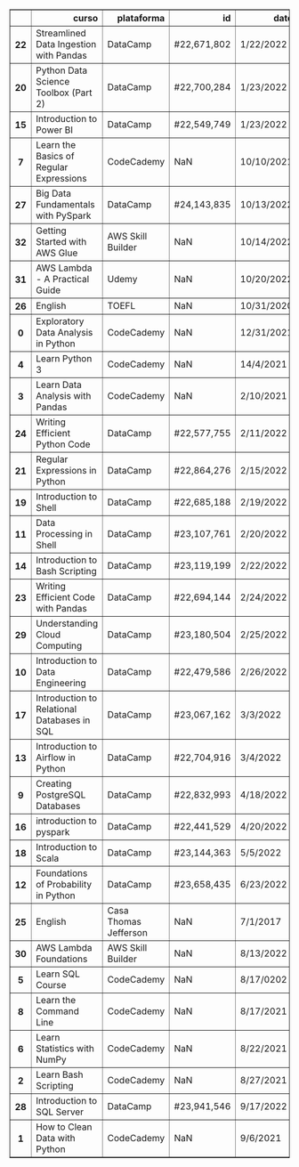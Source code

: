 <table border="1" class="dataframe">
  <thead>
    <tr style="text-align: right;">
      <th></th>
      <th>curso</th>
      <th>plataforma</th>
      <th>id</th>
      <th>date</th>
      <th>link</th>
    </tr>
  </thead>
  <tbody>
    <tr>
      <th>22</th>
      <td>Streamlined Data Ingestion with Pandas</td>
      <td>DataCamp</td>
      <td>#22,671,802</td>
      <td>1/22/2022</td>
      <td>https://www.datacamp.com/statement-of-accomplishment/course/2b8113ee484f7a2ad8d84e7e32ccd861c996569a?raw=1</td>
    </tr>
    <tr>
      <th>20</th>
      <td>Python Data Science Toolbox (Part 2)</td>
      <td>DataCamp</td>
      <td>#22,700,284</td>
      <td>1/23/2022</td>
      <td>https://app.datacamp.com/learn/courses/python-data-science-toolbox-part-2</td>
    </tr>
    <tr>
      <th>15</th>
      <td>Introduction to Power BI</td>
      <td>DataCamp</td>
      <td>#22,549,749</td>
      <td>1/23/2022</td>
      <td>https://www.datacamp.com/statement-of-accomplishment/course/b1edc8dcaa0e648d8d43fec7d968882cf84ae874</td>
    </tr>
    <tr>
      <th>7</th>
      <td>Learn the Basics of Regular Expressions</td>
      <td>CodeCademy</td>
      <td>NaN</td>
      <td>10/10/2021</td>
      <td>https://www.codecademy.com/profiles/robertomdiniz/certificates/9da8e26980d5139405439ee7578b8b69</td>
    </tr>
    <tr>
      <th>27</th>
      <td>Big Data Fundamentals with PySpark</td>
      <td>DataCamp</td>
      <td>#24,143,835</td>
      <td>10/13/2022</td>
      <td>https://www.datacamp.com/statement-of-accomplishment/course/99e35d34dbbfe913b9f469f775eb46a190cde644</td>
    </tr>
    <tr>
      <th>32</th>
      <td>Getting Started with AWS Glue</td>
      <td>AWS Skill Builder</td>
      <td>NaN</td>
      <td>10/14/2022</td>
      <td>https://github.com/s33ding/myCertificates/blob/main/AWS_SkillBuilder_Glue.pdf</td>
    </tr>
    <tr>
      <th>31</th>
      <td>AWS Lambda - A Practical Guide</td>
      <td>Udemy</td>
      <td>NaN</td>
      <td>10/20/2022</td>
      <td>https://www.udemy.com/certificate/UC-b9c2e1b6-7f3c-4a5a-b579-57fad0a255f5/</td>
    </tr>
    <tr>
      <th>26</th>
      <td>English</td>
      <td>TOEFL</td>
      <td>NaN</td>
      <td>10/31/2020</td>
      <td>https://github.com/s33ding/myCertificates/blob/main/english_TOEFL_my_score.pdf</td>
    </tr>
    <tr>
      <th>0</th>
      <td>Exploratory Data Analysis in Python</td>
      <td>CodeCademy</td>
      <td>NaN</td>
      <td>12/31/2021</td>
      <td>https://www.codecademy.com/profiles/robertomdiniz/certificates/33af3a7ba2bd8a4291d5188f2d436696</td>
    </tr>
    <tr>
      <th>4</th>
      <td>Learn Python 3</td>
      <td>CodeCademy</td>
      <td>NaN</td>
      <td>14/4/2021</td>
      <td>https://www.codecademy.com/profiles/robertomdiniz/certificates/6c152bd262967f8c941c9707ed636bda</td>
    </tr>
    <tr>
      <th>3</th>
      <td>Learn Data Analysis with Pandas</td>
      <td>CodeCademy</td>
      <td>NaN</td>
      <td>2/10/2021</td>
      <td>https://www.codecademy.com/profiles/robertomdiniz/certificates/95dd3ed417d7d6c449afffc6401b310a</td>
    </tr>
    <tr>
      <th>24</th>
      <td>Writing Efficient Python Code</td>
      <td>DataCamp</td>
      <td>#22,577,755</td>
      <td>2/11/2022</td>
      <td>https://www.datacamp.com/statement-of-accomplishment/course/fc64a4364f76a49340a0bcc2ef29ed5e01bf6d96</td>
    </tr>
    <tr>
      <th>21</th>
      <td>Regular Expressions in Python</td>
      <td>DataCamp</td>
      <td>#22,864,276</td>
      <td>2/15/2022</td>
      <td>https://www.datacamp.com/statement-of-accomplishment/course/a8d1acb463db98dc4605613d95d4826eb0e317b7</td>
    </tr>
    <tr>
      <th>19</th>
      <td>Introduction to  Shell</td>
      <td>DataCamp</td>
      <td>#22,685,188</td>
      <td>2/19/2022</td>
      <td>https://www.datacamp.com/statement-of-accomplishment/course/8bb18f7a9b4f8e91cf3a0e80771d23bcef7b7cbe</td>
    </tr>
    <tr>
      <th>11</th>
      <td>Data Processing in Shell</td>
      <td>DataCamp</td>
      <td>#23,107,761</td>
      <td>2/20/2022</td>
      <td>https://www.datacamp.com/statement-of-accomplishment/course/b940731355ef858d9b2d990aee2d0e0348288351</td>
    </tr>
    <tr>
      <th>14</th>
      <td>Introduction to Bash Scripting</td>
      <td>DataCamp</td>
      <td>#23,119,199</td>
      <td>2/22/2022</td>
      <td>https://www.datacamp.com/statement-of-accomplishment/course/03bec7f3dd48ab861f17f6e2862e594568f309be</td>
    </tr>
    <tr>
      <th>23</th>
      <td>Writing Efficient Code with Pandas</td>
      <td>DataCamp</td>
      <td>#22,694,144</td>
      <td>2/24/2022</td>
      <td>https://www.datacamp.com/statement-of-accomplishment/course/a6689c0517832393c1e33fde01a539dd3d60544d</td>
    </tr>
    <tr>
      <th>29</th>
      <td>Understanding Cloud Computing</td>
      <td>DataCamp</td>
      <td>#23,180,504</td>
      <td>2/25/2022</td>
      <td>https://www.datacamp.com/statement-of-accomplishment/course/5b74c4928168513fa80f2ae88a75c4ff1b5378ef</td>
    </tr>
    <tr>
      <th>10</th>
      <td>Introduction to Data Engineering</td>
      <td>DataCamp</td>
      <td>#22,479,586</td>
      <td>2/26/2022</td>
      <td>https://www.datacamp.com/statement-of-accomplishment/course/763ad4f93df0ca0ff4d1313399c3d24bd3a75c7d</td>
    </tr>
    <tr>
      <th>17</th>
      <td>Introduction to Relational Databases in SQL</td>
      <td>DataCamp</td>
      <td>#23,067,162</td>
      <td>3/3/2022</td>
      <td>https://www.datacamp.com/statement-of-accomplishment/course/42eb4d282b095ddfaa0065907c518c5051f7b5b4</td>
    </tr>
    <tr>
      <th>13</th>
      <td>Introduction to Airflow in Python</td>
      <td>DataCamp</td>
      <td>#22,704,916</td>
      <td>3/4/2022</td>
      <td>https://www.datacamp.com/statement-of-accomplishment/course/46d9000a6a0dbea337da8ee1f2d911c1673b3e79</td>
    </tr>
    <tr>
      <th>9</th>
      <td>Creating PostgreSQL Databases</td>
      <td>DataCamp</td>
      <td>#22,832,993</td>
      <td>4/18/2022</td>
      <td>https://www.datacamp.com/statement-of-accomplishment/course/6328c3299dd9d01d1177435b38e8d9ce85844c54</td>
    </tr>
    <tr>
      <th>16</th>
      <td>introduction to pyspark</td>
      <td>DataCamp</td>
      <td>#22,441,529</td>
      <td>4/20/2022</td>
      <td>https://github.com/s33ding/myCertificates/blob/main/datacamp_introduction%20to%20pyspark.pdf</td>
    </tr>
    <tr>
      <th>18</th>
      <td>Introduction to Scala</td>
      <td>DataCamp</td>
      <td>#23,144,363</td>
      <td>5/5/2022</td>
      <td>https://www.datacamp.com/statement-of-accomplishment/course/3672dd6b97120d9ca202d3f8bd028ff67831b428</td>
    </tr>
    <tr>
      <th>12</th>
      <td>Foundations of Probability in Python</td>
      <td>DataCamp</td>
      <td>#23,658,435</td>
      <td>6/23/2022</td>
      <td>https://www.datacamp.com/statement-of-accomplishment/course/4636b707c8dcdc8695fb3940c2ffc85cc1aa0579</td>
    </tr>
    <tr>
      <th>25</th>
      <td>English</td>
      <td>Casa Thomas Jefferson</td>
      <td>NaN</td>
      <td>7/1/2017</td>
      <td>https://github.com/s33ding/myCertificates/blob/main/english_Casa%20Thomas%20Jefferson.pdf</td>
    </tr>
    <tr>
      <th>30</th>
      <td>AWS Lambda Foundations</td>
      <td>AWS Skill Builder</td>
      <td>NaN</td>
      <td>8/13/2022</td>
      <td>https://github.com/s33ding/myCertificates/blob/main/awsSkillBuilder_AWS_Lambda.pdf</td>
    </tr>
    <tr>
      <th>5</th>
      <td>Learn SQL Course</td>
      <td>CodeCademy</td>
      <td>NaN</td>
      <td>8/17/0202</td>
      <td>https://www.codecademy.com/profiles/robertomdiniz/certificates/c87ba0541f8be78bc2f4ba1128233f6f</td>
    </tr>
    <tr>
      <th>8</th>
      <td>Learn the Command Line</td>
      <td>CodeCademy</td>
      <td>NaN</td>
      <td>8/17/2021</td>
      <td>https://www.codecademy.com/profiles/robertomdiniz/certificates/c87ba0541f8be78bc2f4ba1128233f6f</td>
    </tr>
    <tr>
      <th>6</th>
      <td>Learn Statistics with NumPy</td>
      <td>CodeCademy</td>
      <td>NaN</td>
      <td>8/22/2021</td>
      <td>https://www.codecademy.com/profiles/robertomdiniz/certificates/43135f7494712f4c3b1ced1a55be7be1</td>
    </tr>
    <tr>
      <th>2</th>
      <td>Learn Bash Scripting</td>
      <td>CodeCademy</td>
      <td>NaN</td>
      <td>8/27/2021</td>
      <td>https://www.codecademy.com/profiles/robertomdiniz/certificates/37c55263a9f1b1f7603f7551c293ecbd</td>
    </tr>
    <tr>
      <th>28</th>
      <td>Introduction to SQL Server</td>
      <td>DataCamp</td>
      <td>#23,941,546</td>
      <td>9/17/2022</td>
      <td>https://www.datacamp.com/statement-of-accomplishment/course/06eccba90ece050c5c1c59236b61dcf69c2be37e</td>
    </tr>
    <tr>
      <th>1</th>
      <td>How to Clean Data with Python</td>
      <td>CodeCademy</td>
      <td>NaN</td>
      <td>9/6/2021</td>
      <td>https://www.codecademy.com/profiles/robertomdiniz/certificates/e773a003314c1be60da8388a90a77e78</td>
    </tr>
  </tbody>
</table>